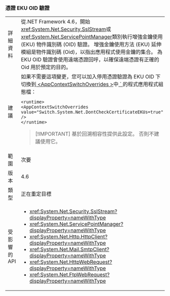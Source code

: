 ### <a name="certificate-eku-oid-validation"></a>憑證 EKU OID 驗證

|   |   |
|---|---|
|詳細資料|從.NET Framework 4.6，開始<xref:System.Net.Security.SslStream>或<xref:System.Net.ServicePointManager>類別執行增強金鑰使用 (EKU) 物件識別碼 (OID) 驗證。 增強金鑰使用方法 (EKU) 延伸模組是物件識別碼 (Oid)，以指出應用程式使用金鑰的集合。 為 EKU OID 驗證會使用遠端憑證回呼，以確保遠端憑證有正確的 Oid 用於預定的目的。|
|建議|如果不需要這項變更，您可以加入停用憑證驗證為 EKU OID 下切換到[ \<AppContextSwitchOverrides >](~/docs/framework/configure-apps/file-schema/runtime/appcontextswitchoverrides-element.md)中[ ` ](~/docs/framework/configure-apps/file-schema/runtime/runtime-element.md)的程式應用程式組態檔：<pre><code class="language-xml">&lt;runtime&gt;&#13;&#10;&lt;AppContextSwitchOverrides&#13;&#10;value=&quot;Switch.System.Net.DontCheckCertificateEKUs=true&quot; /&gt;&#13;&#10;&lt;/runtime&gt;&#13;&#10;</code></pre> <blockquote> [!IMPORTANT] 基於回溯相容性提供此設定。 否則不建議使用它。</blockquote> |
|範圍|次要|
|版本|4.6|
|類型|正在重定目標|
|受影響的 API|<ul><li><xref:System.Net.Security.SslStream?displayProperty=nameWithType></li><li><xref:System.Net.ServicePointManager?displayProperty=nameWithType></li><li><xref:System.Net.Http.HttpClient?displayProperty=nameWithType></li><li><xref:System.Net.Mail.SmtpClient?displayProperty=nameWithType></li><li><xref:System.Net.HttpWebRequest?displayProperty=nameWithType></li><li><xref:System.Net.FtpWebRequest?displayProperty=nameWithType></li></ul>|

